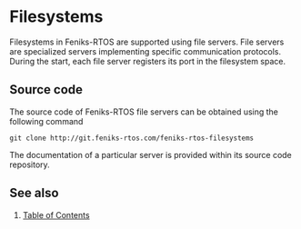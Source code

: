 # Filesystems

Filesystems in Feniks-RTOS are supported using file servers. File servers are specialized servers implementing specific
communication protocols. During the start, each file server registers its port in the filesystem space.

## Source code

The source code of Feniks-RTOS file servers can be obtained using the following command

```console
git clone http://git.feniks-rtos.com/feniks-rtos-filesystems
```

The documentation of a particular server is provided within its source code repository.

## See also

1. [Table of Contents](../index.md)
